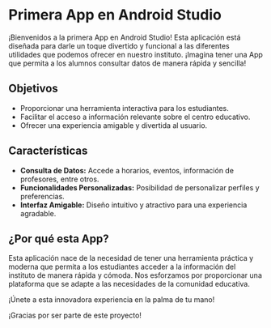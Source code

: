 # Primera App en Android Studio

¡Bienvenidos a la primera App en Android Studio! Esta aplicación está diseñada para darle un toque divertido y funcional a las diferentes utilidades que podemos ofrecer en nuestro instituto. ¡Imagina tener una App que permita a los alumnos consultar datos de manera rápida y sencilla!

## Objetivos
- Proporcionar una herramienta interactiva para los estudiantes.
- Facilitar el acceso a información relevante sobre el centro educativo.
- Ofrecer una experiencia amigable y divertida al usuario.

## Características
- **Consulta de Datos:** Accede a horarios, eventos, información de profesores, entre otros.
- **Funcionalidades Personalizadas:** Posibilidad de personalizar perfiles y preferencias.
- **Interfaz Amigable:** Diseño intuitivo y atractivo para una experiencia agradable.

## ¿Por qué esta App?
Esta aplicación nace de la necesidad de tener una herramienta práctica y moderna que permita a los estudiantes acceder a la información del instituto de manera rápida y cómoda. Nos esforzamos por proporcionar una plataforma que se adapte a las necesidades de la comunidad educativa.

¡Únete a esta innovadora experiencia en la palma de tu mano!

¡Gracias por ser parte de este proyecto!
